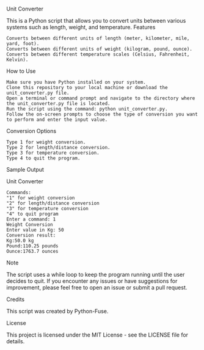Unit Converter

This is a Python script that allows you to convert units between various systems such as length, weight, and temperature.
Features

    Converts between different units of length (meter, kilometer, mile, yard, foot).
    Converts between different units of weight (kilogram, pound, ounce).
    Converts between different temperature scales (Celsius, Fahrenheit, Kelvin).

How to Use

    Make sure you have Python installed on your system.
    Clone this repository to your local machine or download the unit_converter.py file.
    Open a terminal or command prompt and navigate to the directory where the unit_converter.py file is located.
    Run the script using the command: python unit_converter.py.
    Follow the on-screen prompts to choose the type of conversion you want to perform and enter the input value.

Conversion Options

    Type 1 for weight conversion.
    Type 2 for length/distance conversion.
    Type 3 for temperature conversion.
    Type 4 to quit the program.

Sample Output


Unit Converter


    Commands:
    "1" for weight conversion
    "2" for length/distance conversion
    "3" for temperature conversion
    "4" to quit program
    Enter a command: 1
    Weight Conversion
    Enter value in Kg: 50
    Conversion result:
    Kg:50.0 kg
    Pound:110.25 pounds
    Ounce:1763.7 ounces

Note

The script uses a while loop to keep the program running until the user decides to quit.
If you encounter any issues or have suggestions for improvement, please feel free to open an issue or submit a pull request.

Credits

This script was created by Python-Fuse.

License

This project is licensed under the MIT License - see the LICENSE file for details.
